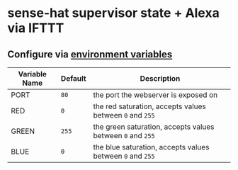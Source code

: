 # sense-hat supervisor state + Alexa via IFTTT


## Configure via [environment variables](https://docs.resin.io/management/env-vars/)

Variable Name          | Default      | Description
---------------------- | ------------ | -----------------------------------------
PORT | `80` | the port the webserver is exposed on
RED | `0` | the red saturation, accepts values between `0` and `255`
GREEN | `255` | the green saturation, accepts values between `0` and `255`
BLUE | `0` | the blue saturation, accepts values between `0` and `255`
